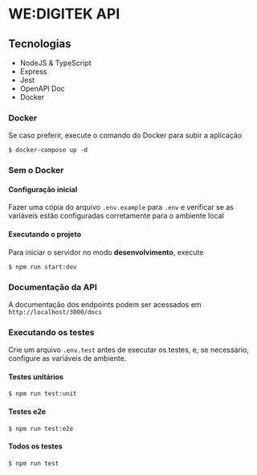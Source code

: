 # WE:DIGITEK API

## Tecnologias
- NodeJS & TypeScript
- Express
- Jest
- OpenAPI Doc
- Docker

### Docker
Se caso preferir, execute o comando do Docker para subir a aplicação
```shell
$ docker-compose up -d
```

### Sem o Docker

#### Configuração inicial
Fazer uma cópia do arquivo `.env.example` para `.env` e verificar se as variáveis estão configuradas corretamente para o ambiente local

#### Executando o projeto
Para iniciar o servidor no modo **desenvolvimento**, execute

```shell
$ npm run start:dev
```

### Documentação da API
A documentação dos endpoints podem ser acessados em `http://localhost/3000/docs`

### Executando os testes
Crie um arquivo `.env.test` antes de executar os testes, e, se necessário, configure as variáveis de ambiente.

#### Testes unitários

```shell
$ npm run test:unit
```

#### Testes e2e
```shell
$ npm run test:e2e
```

#### Todos os testes
```shell
$ npm run test
```